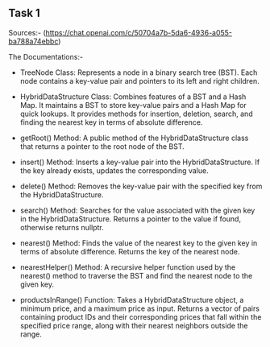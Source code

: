 ## Task 1

Sources:- (https://chat.openai.com/c/50704a7b-5da6-4936-a055-ba788a74ebbc)


The Documentations:-

-  TreeNode Class: Represents a node in a binary search tree (BST). Each node contains a key-value pair and pointers to its left and right children.

-  HybridDataStructure Class: Combines features of a BST and a Hash Map. It maintains a BST to store key-value pairs and a Hash Map for quick lookups. It provides methods for insertion, deletion, search, and finding the nearest key in terms of absolute difference.

-  getRoot() Method: A public method of the HybridDataStructure class that returns a pointer to the root node of the BST.

-   insert() Method: Inserts a key-value pair into the HybridDataStructure. If the key already exists, updates the corresponding value.

-  delete() Method: Removes the key-value pair with the specified key from the HybridDataStructure.

-  search() Method: Searches for the value associated with the given key in the HybridDataStructure. Returns a pointer to the value if found, otherwise returns nullptr.

-  nearest() Method: Finds the value of the nearest key to the given key in terms of absolute difference. Returns the key of the nearest node.

-  nearestHelper() Method: A recursive helper function used by the nearest() method to traverse the BST and find the nearest node to the given key.

-  productsInRange() Function: Takes a HybridDataStructure object, a minimum price, and a maximum price as input. Returns a vector of pairs containing product IDs and their corresponding prices that fall within the specified price range, along with their nearest neighbors outside the range.
